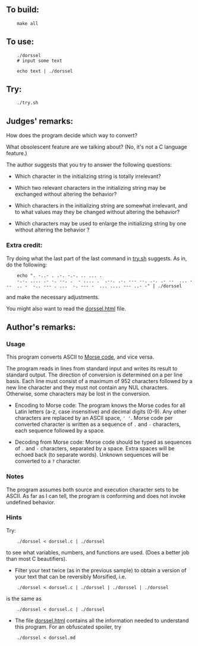 ## To build:

``` <!---sh-->
    make all
```


## To use:

``` <!---sh-->
    ./dorssel
    # input some text

    echo text | ./dorssel
```


## Try:

``` <!---sh-->
    ./try.sh
```


## Judges' remarks:

How does the program decide which way to convert?

What obsolescent feature are we talking about?  (No, it's not a
C language feature.)

The author suggests that you try to answer the following questions:

- Which character in the initializing string is totally irrelevant?

- Which two relevant characters in the initializing string may be exchanged
without altering the behavior?

- Which characters in the initializing string are somewhat irrelevant, and to
what values may they be changed without altering the behavior?

- Which characters may be used to enlarge the initializing string by one without
altering the behavior ?


### Extra credit:

Try doing what the last part of the last command in [try.sh](%%REPO_URL%%/1998/dorssel/try.sh) suggests.
As in, do the following:

``` <!---sh-->
    echo ". -..- . .-. -.-. .. ... .
    -.-. .... .- -. --. .  - .... .  .--. .-. --- --. .-. .- --  ... ---  .. -  -.. --- . ...  -. --- -  ... .... --- ..- -" | ./dorssel
```

and make the necessary adjustments.

You might also want to read the [dorssel.html](dorssel.html) file.


## Author's remarks:

### Usage

This program converts ASCII to [Morse
code](https://en.wikipedia.org/wiki/Morse_code), and vice versa.

The program reads in lines from standard input and writes its result to
standard output.  The direction of conversion is determined on a per
line basis.  Each line must consist of a maximum of 952 characters
followed by a new line character and they must not contain any NUL
characters.  Otherwise, some characters may be lost in the conversion.

- Encoding to Morse code: The program knows the Morse codes for all Latin
letters (a-z, case insensitive) and decimal digits (0-9).  Any other characters
are replaced by an ASCII space, `' '`.  Morse code per converted character is
written as a sequence of `.` and `-` characters, each sequence followed by a
space.

- Decoding from Morse code: Morse code should be typed as sequences of `.` and
`-` characters, separated by a space.  Extra spaces will be echoed back (to
separate words).  Unknown sequences will be converted to a `?` character.

### Notes

The program assumes both source and execution character sets to be
ASCII.  As far as I can tell, the program is conforming and does not
invoke undefined behavior.

### Hints

Try:

``` <!---sh-->
    ./dorssel < dorssel.c | ./dorssel
```

to see what variables, numbers, and functions are used.  (Does a
better job than most C beautifiers).

- Filter your text twice (as in the previous sample) to obtain a version of your
text that can be reversibly Morsified, i.e.

``` <!---sh-->
    ./dorssel < dorssel.c | ./dorssel | ./dorssel | ./dorssel
```

is the same as

``` <!---sh-->
    ./dorssel < dorssel.c | ./dorssel
```

- The file [dorssel.html](dorssel.html) contains all the information needed to
understand this program.  For an obfuscated spoiler, try

``` <!---sh-->
    ./dorssel < dorssel.md
```


<!--

    Copyright © 1984-2024 by Landon Curt Noll. All Rights Reserved.

    You are free to share and adapt this file under the terms of this license:

	Creative Commons Attribution-ShareAlike 4.0 International (CC BY-SA 4.0)

    For more information, see:

	https://creativecommons.org/licenses/by-sa/4.0/

-->
